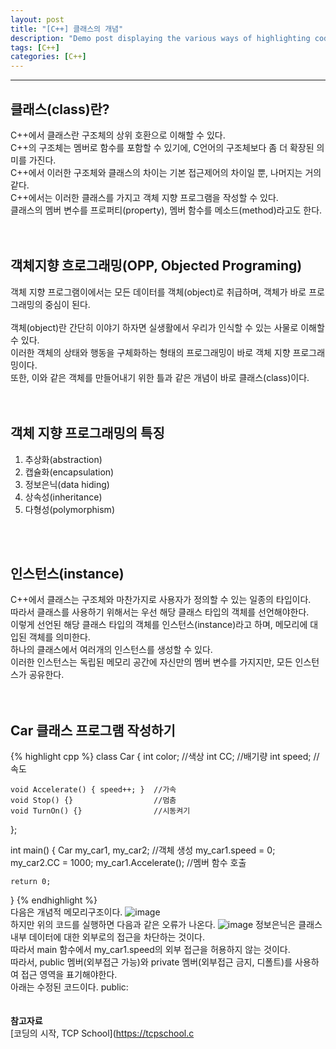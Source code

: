 ```yaml
---
layout: post
title: "[C++] 클래스의 개념"
description: "Demo post displaying the various ways of highlighting code in Markdown."
tags: [C++]
categories: [C++]
---
```


------------------------------------------------------------------------------------------------------------

## 클래스(class)란?
C++에서 클래스란 구조체의 상위 호환으로 이해할 수 있다.  
C++의 구조체는 멤버로 함수를 포함할 수 있기에, C언어의 구조체보다 좀 더 확장된 의미를 가진다.  
C++에서 이러한 구조체와 클래스의 차이는 기본 접근제어의 차이일 뿐, 나머지는 거의 같다.  
C++에서는 이러한 클래스를 가지고 객체 지향 프로그램을 작성할 수 있다.  
클래스의 멤버 변수를 프로퍼티(property), 멤버 함수를 메소드(method)라고도 한다.  
<br/>
<br/>

## 객체지향 흐로그래밍(OPP, Objected Programing)
객체 지향 프로그램이에서는 모든 데이터를 객체(object)로 취급하며, 객체가 바로 프로그래밍의 중심이 된다.  
<br/>
객체(object)란 간단히 이야기 하자면 실생활에서 우리가 인식할 수 있는 사물로 이해할 수 있다.  
이러한 객체의 상태와 행동을 구체화하는 형태의 프로그래밍이 바로 객체 지향 프로그래밍이다.  
또한, 이와 같은 객체를 만들어내기 위한 틀과 같은 개념이 바로 클래스(class)이다.  
<br/>
<br/>

## 객체 지향 프로그래밍의 특징
1. 추상화(abstraction)
2. 캡슐화(encapsulation)
3. 정보은닉(data hiding)
4. 상속성(inheritance)
5. 다형성(polymorphism)

<br/>
<br/>

## 인스턴스(instance)
C++에서 클래스는 구조체와 마찬가지로 사용자가 정의할 수 있는 일종의 타입이다.  
따라서 클래스를 사용하기 위해서는 우선 해당 클래스 타입의 객체를 선언해야한다.  
이렇게 선언된 해당 클래스 타입의 객체를 인스턴스(instance)라고 하며, 메모리에 대입된 객체를 의미한다.  
하나의 클래스에서 여러개의 인스턴스를 생성할 수 있다.  
이러한 인스턴스는 독립된 메모리 공간에 자신만의 멤버 변수를 가지지만, 모든 인스턴스가 공유한다.  
<br/>
<br/>

## Car 클래스 프로그램 작성하기

{% highlight cpp %}
class Car
{
	int color;	//색상
	int CC;		//배기량
	int speed;	//속도

	void Accelerate() { speed++; }	//가속
	void Stop() {}					//멈춤
	void TurnOn() {}				//시동켜기
};

int main()
{
	Car my_car1, my_car2;			//객체 생성
	my_car1.speed = 0;
	my_car2.CC = 1000;
	my_car1.Accelerate();			//멤버 함수 호출

	return 0;
}
{% endhighlight %}
<br/>
다음은 개념적 메모리구조이다.
![image](https://user-images.githubusercontent.com/52437364/81490324-1dd18a00-92bc-11ea-8ca8-6a197fe435e5.png)
<br/>
하지만 위의 코드를 실행하면 다음과 같은 오류가 나온다.
![image](https://user-images.githubusercontent.com/52437364/81490368-73a63200-92bc-11ea-8d41-57f4a909ab55.png)
정보은닉은 클래스 내부 데이터에 대한 외부로의 접근을 차단하는 것이다.  
따라서 main 함수에서 my_car1.speed의 외부 접근을 허용하지 않는 것이다.  
따라서, public 멤버(외부접근 가능)와 private 멤버(외부접근 금지, 디폴트)를 사용하여 접근 영역을 표기해야한다.  
아래는 수정된 코드이다.
public:
<br/>
<br/>
<br/>
**참고자료**<br/>
[코딩의 시작, TCP School](https://tcpschool.c
